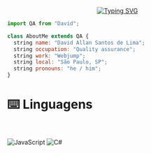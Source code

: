 <div align="center">

[![Typing SVG](https://readme-typing-svg.demolab.com?font=Fira+Code&size=30&pause=1000&color=0C2936&width=435&lines=Welcome+to+my+profile+;I+am+Quality+Engineer+)](https://git.io/typing-svg)
</div>

```js
import QA from "David";

class AboutMe extends QA {
  string name: "David Allan Santos de Lima";
  string occupation: "Quality assurance";
  string work: "Webjump";
  string local: "São Paulo, SP";
  string pronouns: "he / him";
}
```
# ⌨️ Linguagens

<br>

![JavaScript](https://img.shields.io/badge/JavaScript-323330?style=for-the-badge&logo=javascript&logoColor=F7DF1E)
![C#](https://img.shields.io/badge/c%23-%23239120.svg?style=for-the-badge&logo=c-sharp&logoColor=white)


<!---
davidwebjump/davidwebjump is a ✨ special ✨ repository because its `README.md` (this file) appears on your GitHub profile.
You can click the Preview link to take a look at your changes.
--->
